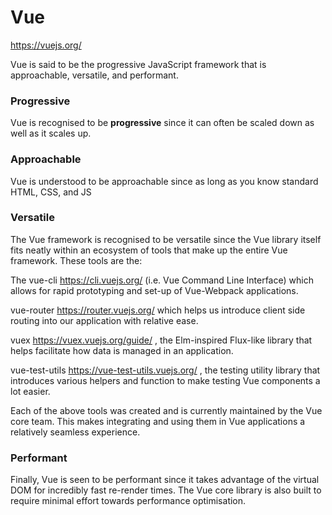 # Vue

https://vuejs.org/

Vue is said to be the progressive JavaScript framework
that is approachable, versatile, and performant.

### Progressive

Vue is recognised to be __progressive__ since it can often be scaled down as
well as it scales up.

### Approachable

Vue is understood to be approachable since as long as you know standard
HTML, CSS, and JS

### Versatile

The Vue framework is recognised to be versatile since the Vue library itself fits neatly within an ecosystem of tools that make up the entire Vue framework. These tools are the:

The vue-cli <https://cli.vuejs.org/> (i.e. Vue Command Line Interface) which allows for rapid prototyping and set-up of Vue-Webpack applications.

vue-router <https://router.vuejs.org/> which helps us introduce client
side routing into our application with relative ease.

vuex <https://vuex.vuejs.org/guide/> , the Elm-inspired Flux-like
library that helps facilitate how data is managed in an application.

vue-test-utils <https://vue-test-utils.vuejs.org/> , the testing utility
library that introduces various helpers and function to make testing Vue components a lot easier.


Each of the above tools was created and is currently maintained by the Vue
core team. This makes integrating and using them in Vue applications a
relatively seamless experience.


### Performant

Finally, Vue is seen to be performant since it takes advantage of the virtual DOM for incredibly fast re-render times. The Vue core library is also built to require minimal effort towards performance optimisation.
